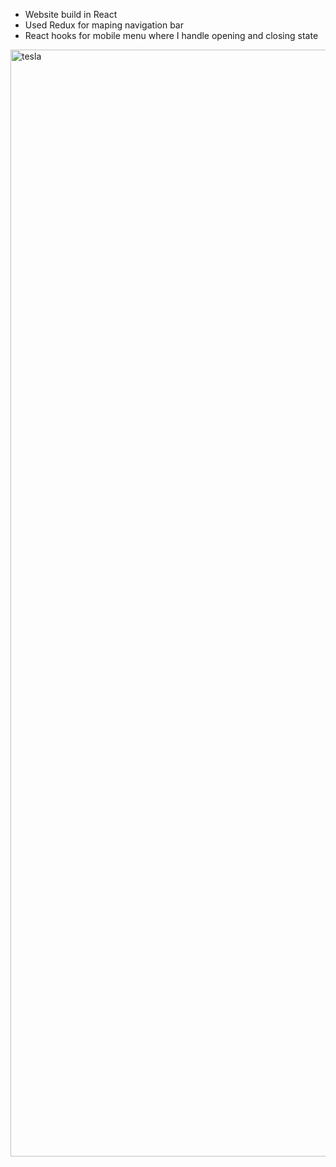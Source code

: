 - Website build in React
- Used Redux for maping navigation bar 
- React hooks for mobile menu where I handle opening and closing state
<img width="1771" alt="tesla" src="https://user-images.githubusercontent.com/62358510/147227894-7937b3dd-af1d-4d9a-91a7-4ce8266e746e.png">
